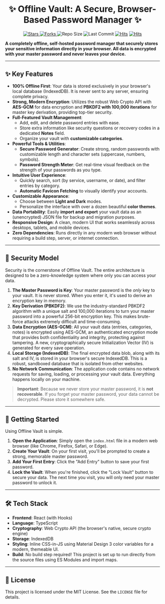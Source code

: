
<div align="center">
  <h1 align="center">✨ Offline Vault: A Secure, Browser-Based Password Manager ✨</h1>
</div>

<div align="center">
    
  <!-- Dynamic Badges -->
  <a href="https://github.com/sapthesh/offline-vault/stargazers">
    <img src="https://img.shields.io/github/stars/sapthesh/offline-vault?style=for-the-badge&logo=github&color=b491ff&logoColor=white" alt="Stars">
  </a>
  <a href="https://github.com/sapthesh/offline-vault/network/members">
    <img src="https://img.shields.io/github/forks/sapthesh/offline-vault?style=for-the-badge&logo=github&color=89c4f4&logoColor=white" alt="Forks">
  </a>
  <img src="https://img.shields.io/github/repo-size/sapthesh/offline-vault?style=for-the-badge&logo=github&color=ff69b4&logoColor=white" alt="Repo Size">
  <img src="https://img.shields.io/github/last-commit/sapthesh/offline-vault?style=for-the-badge&logo=github&color=f4d03f&logoColor=white" alt="Last Commit">
  <a href="https://hits.sh/github.com/sapthesh/offline-vaulta/"><img alt="Hits" src="https://hits.sh/github.com/sapthesh/offline-vault.svg?style=for-the-badge"/></a>
  <a href="https://hits.sh/github.com/sapthesh/offline-vault/"><img alt="Hits" src="https://hits.sh/github.com/sapthesh/offline-vault.svg?view=today-total&style=for-the-badge&color=fe7d37"/></a>
</div>

**A completely offline, self-hosted password manager that securely stores your sensitive information directly in your browser. All data is encrypted with your master password and never leaves your device.**

---

## ✨ Key Features

-   **100% Offline First**: Your data is stored exclusively in your browser's local database (IndexedDB). It is never sent to any server, ensuring complete privacy.
-   **Strong, Modern Encryption**: Utilizes the robust Web Crypto API with **AES-GCM** for data encryption and **PBKDF2 with 100,000 iterations** for master key derivation, providing top-tier security.
-   **Full-Featured Vault Management**:
    -   Add, edit, and delete password entries with ease.
    -   Store extra information like security questions or recovery codes in a dedicated **Notes** field.
    -   Organize your vault with **customizable categories**.
-   **Powerful Tools & Utilities**:
    -   **Secure Password Generator**: Create strong, random passwords with customizable length and character sets (uppercase, numbers, symbols).
    -   **Password Strength Meter**: Get real-time visual feedback on the strength of your passwords as you type.
-   **Intuitive User Experience**:
    -   Quickly search, sort (by service, username, or date), and filter entries by category.
    -   **Automatic Favicon Fetching** to visually identify your accounts.
-   **Customizable Appearance**:
    -   Choose between **Light and Dark** modes.
    -   Personalize the interface with over a dozen beautiful **color themes**.
-   **Data Portability**: Easily **import and export** your vault data as an (unencrypted) JSON file for backup and migration purposes.
-   **Responsive Design**: A clean, modern UI that works seamlessly across desktops, tablets, and mobile devices.
-   **Zero Dependencies**: Runs directly in any modern web browser without requiring a build step, server, or internet connection.

---

## 🔐 Security Model

Security is the cornerstone of Offline Vault. The entire architecture is designed to be a zero-knowledge system where only you can access your data.

1.  **The Master Password is Key**: Your master password is the *only* key to your vault. It is never stored. When you enter it, it's used to derive an encryption key in memory.
2.  **Key Derivation (PBKDF2)**: We use the industry-standard PBKDF2 algorithm with a unique salt and 100,000 iterations to turn your master password into a powerful 256-bit encryption key. This makes brute-force attacks extremely difficult and time-consuming.
3.  **Data Encryption (AES-GCM)**: All your vault data (entries, categories, notes) is encrypted using AES-GCM, an authenticated encryption mode that provides both confidentiality and integrity, protecting against tampering. A new, cryptographically secure Initialization Vector (IV) is generated for every save operation.
4.  **Local Storage (IndexedDB)**: The final encrypted data blob, along with its salt and IV, is stored in your browser's secure IndexedDB. This is a robust, sandboxed database that is isolated from other websites.
5.  **No Network Communication**: The application code contains no network requests for saving, loading, or processing your vault data. Everything happens locally on your machine.

> **Important**: Because we never store your master password, it is **not recoverable**. If you forget your master password, your data cannot be decrypted. Please store it somewhere safe.

---

## 🚀 Getting Started

Using Offline Vault is simple.

1.  **Open the Application**: Simply open the `index.html` file in a modern web browser (like Chrome, Firefox, Safari, or Edge).
2.  **Create Your Vault**: On your first visit, you'll be prompted to create a strong, memorable master password.
3.  **Add Your First Entry**: Click the "Add Entry" button to save your first password.
4.  **Lock the Vault**: When you're finished, click the "Lock Vault" button to secure your data. The next time you visit, you will only need your master password to unlock it.

---

## 🛠️ Tech Stack

-   **Frontend**: React (with Hooks)
-   **Language**: TypeScript
-   **Cryptography**: Web Crypto API (the browser's native, secure crypto engine)
-   **Storage**: IndexedDB
-   **Styling**: Inline CSS-in-JS using Material Design 3 color variables for a modern, themeable UI.
-   **Build**: No build step required! This project is set up to run directly from the source files using ES Modules and import maps.

---

## 📄 License

This project is licensed under the MIT License. See the `LICENSE` file for details.
